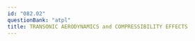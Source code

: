 ```yaml
---
id: "082.02"
questionBank: "atpl"
title: TRANSONIC AERODYNAMICS and COMPRESSIBILITY EFFECTS
---
```

